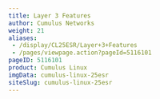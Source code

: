 ```yaml
---
title: Layer 3 Features
author: Cumulus Networks
weight: 21
aliases:
 - /display/CL25ESR/Layer+3+Features
 - /pages/viewpage.action?pageId=5116101
pageID: 5116101
product: Cumulus Linux
imgData: cumulus-linux-25esr
siteSlug: cumulus-linux-25esr
---
```

